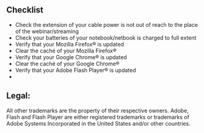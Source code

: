 ## Checklist

* Check the extension of your cable power is not out of reach to the place of the webinar/streaming
* Check your batteries of your notebook/netbook is charged to full extent
* Verify that your Mozilla Firefox® is updated
* Clear the caché of your Mozilla Firefox®
* Verify that your Google Chrome® is updated
* Clear the caché of your Google Chrome®
* Verify that your Adobe Flash Player® is updated
* 



## Legal:

All other trademarks are the property of their respective owners.
Adobe, Flash and Flash Player are either registered trademarks or trademarks of Adobe Systems Incorporated in the United States and/or other countries.